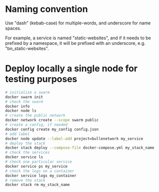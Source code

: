 # Naming convention

Use "dash" (kebab-case) for multiple-words, and underscore for name spaces.

For example, a service is named "static-websites", and if it needs to be
prefixed by a namespace, it will be prefixed with an underscore, e.g.
"bn_static-websites".

# Deploy locally a single node for testing purposes

```sh
# initialize a swarm
docker swarm init
# check the swarm
docker info
docker node ls
# create the public network
docker network create --scope swarm public
# create a config, if needed
docker config create my_config config.json
# add label
docker node update --label-add project=bullenetwork my_service
# deploy the stack
docker stack deploy --compose-file docker-compose.yml my_stack_name
# check the services
docker service ls
# check one particular service
docker service ps my_service
# check the logs on a container
docker service logs my_container
# remove the stack
docker stack rm my_stack_name